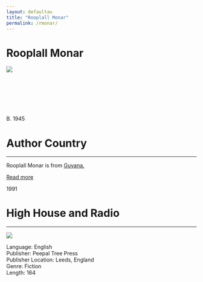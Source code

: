 ```yaml
---
layout: defaultau
title: "Rooplall Monar"
permalink: /rmonar/
---
```

<!-- partial:index.partial.html -->
<div class="content">
    <h1>Rooplall Monar</h1>
    <div class="quote">
        <div><img src="https://www.peepaltreepress.com/sites/default/files/styles/author_large/public/Rooplal%20Monar_1.jpg?itok=gyyw_bp_" class="logo"></div>
    </div>
    <div class="timeline">
        <div style="padding-bottom:100px;"></div>
        <div class="block">
            <div class="date right"><p class="right"> B. 1945  </p></div>
            <div class="dot"></div>
            <div class="left first">
            <div class="author_country">
                <h1>Author Country</h1><hr>
          <div class="aclocation"><p>Rooplall Monar is from <a href="{{ site.baseurl }}/62">Guyana.</a></p></div>
              <div class="acreadmore">  <a href="#" target="_blank">Read more</a></div>
            </div>
            </div>
        </div>
        <div class="block">
            <div class="date right"><p class="right">1991</p></div>
            <div class="dot"></div>
            <div class="left">
                <h1>High House and Radio</h1><hr>
                <p><img src="https://www.peepaltreepress.com/sites/default/files/styles/book_cover_large/public/9780948833120_0.jpg?itok=OGVoTgwp"></p>
                <p>
                Language: English<br>
                Publisher: Peepal Tree Press<br>
                Publisher Location: Leeds, England<br>
                Genre: Fiction<br>
                Length: 164<br>
                </p>
            </div>
        </div>
  <!-- partial -->
<script src='https://cdnjs.cloudflare.com/ajax/libs/jquery/3.1.1/jquery.min.js'></script><script  src="{{ site.baseurl }}/assets/js/authorscript.js"></script>
